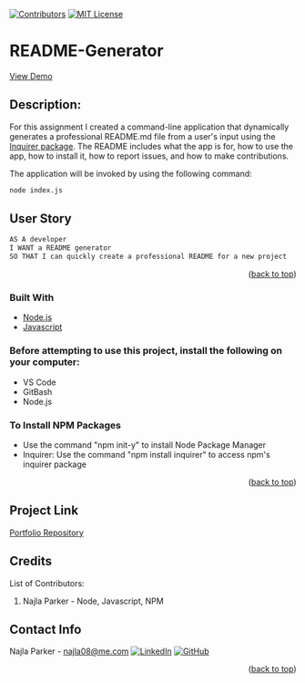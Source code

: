 [![Contributors][contributors-shield]][contributors-url]
[![MIT License][license-shield]][license-url]

# README-Generator
<div>
   <p>
    <a href="https://drive.google.com/file/d/19HokreCHoJxbpDbAeG4hHxF5Gci0cSHm/view">View Demo</a>
  </p>
</div>

## Description:
For this assignment I created a command-line application that dynamically generates a professional README.md file from a user's input using the [Inquirer package](https://www.npmjs.com/package/inquirer). The README includes what the app is for, how to use the app, how to install it, how to report issues, and how to make contributions.

The application will be invoked by using the following command:

```bash
node index.js
```

## User Story
```md
AS A developer
I WANT a README generator
SO THAT I can quickly create a professional README for a new project
```

<p align="right">(<a href="#top">back to top</a>)</p>

### Built With

- [Node.js](https://nodejs.org/en/)
- [Javascript](https://www.javascript.com)

### Before attempting to use this project, install the following on your computer:
* VS Code
* GitBash
* Node.js

### To Install NPM Packages
* Use the command "npm init-y" to install Node Package Manager
* Inquirer: Use the command "npm install inquirer" to access npm's inquirer package

<p align="right">(<a href="#top">back to top</a>)</p>

## Project Link

[Portfolio Repository](https://github.com/nparker80/readme-generator)

## Credits

List of Contributors:

1. Najla Parker - Node, Javascript, NPM

## Contact Info

Najla Parker - najla08@me.com [![LinkedIn][linkedin-shield]][linkedin-url-naj] [![GitHub][github-shield]][github-url-naj]

<p align="right">(<a href="#top">back to top</a>)</p>

<!-- MARKDOWN LINKS & IMAGES -->
<!-- https://www.markdownguide.org/basic-syntax/#reference-style-links -->

[contributors-shield]: https://img.shields.io/github/contributors/nparker80/readme-generator.svg?style=for-the-badge
[contributors-url]: https://github.com/nparker80/readme-generator/graphs/contributors
[license-shield]: https://img.shields.io/github/license/nparker80/readme-generator
[license-url]: https://github.com/nparker80/readme-generator/blob/main/LICENSE
[linkedin-shield]: https://img.shields.io/badge/-LinkedIn-black.svg?style=for-the-badge&logo=linkedin&colorB=555
[linkedin-url-naj]: https://www.linkedin.com/in/najlaparker/
[github-shield]: https://img.shields.io/badge/-Github-blueviolet.svg?style=for-the-badge&logo=Github&colorB=555
[github-url-naj]: https://github.com/nparker80
